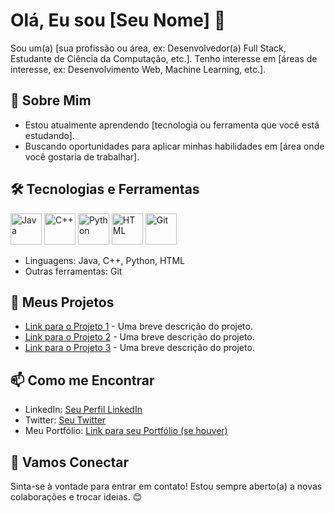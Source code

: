 # Olá, Eu sou [Seu Nome] 👋

Sou um(a) [sua profissão ou área, ex: Desenvolvedor(a) Full Stack, Estudante de Ciência da Computação, etc.]. Tenho interesse em [áreas de interesse, ex: Desenvolvimento Web, Machine Learning, etc.].

## 🌱 Sobre Mim

- Estou atualmente aprendendo [tecnologia ou ferramenta que você está estudando].
- Buscando oportunidades para aplicar minhas habilidades em [área onde você gostaria de trabalhar].

## 🛠️ Tecnologias e Ferramentas

<img src="https://img.icons8.com/color/48/000000/java-coffee-cup-logo.png" alt="Java" width="50"/> 
<img src="https://img.icons8.com/color/48/000000/c-plus-plus-logo.png" alt="C++" width="50"/> 
<img src="https://img.icons8.com/officel/48/000000/python.png" alt="Python" width="50"/> 
<img src="https://img.icons8.com/color/48/000000/html-5.png" alt="HTML" width="50"/> 
<img src="https://img.icons8.com/officel/48/000000/git.png" alt="Git" width="50"/> 

- Linguagens: Java, C++, Python, HTML
- Outras ferramentas: Git

## 📂 Meus Projetos

- [Link para o Projeto 1](URL_do_Projeto_1) - Uma breve descrição do projeto.
- [Link para o Projeto 2](URL_do_Projeto_2) - Uma breve descrição do projeto.
- [Link para o Projeto 3](URL_do_Projeto_3) - Uma breve descrição do projeto.

## 📫 Como me Encontrar

- LinkedIn: [Seu Perfil LinkedIn](URL_do_LinkedIn)
- Twitter: [Seu Twitter](URL_do_Twitter)
- Meu Portfólio: [Link para seu Portfólio (se houver)](URL_do_Portfólio)

## 👀 Vamos Conectar

Sinta-se à vontade para entrar em contato! Estou sempre aberto(a) a novas colaborações e trocar ideias. 😊
